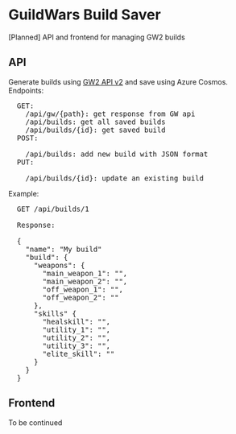 # GuildWars Build Saver

[Planned] API and frontend for managing GW2 builds

## API
Generate builds using [GW2 API v2](https://api.guildwars2.com/) and save using Azure Cosmos.
Endpoints:
<pre>
  GET:
    /api/gw/{path}: get response from GW api
    /api/builds: get all saved builds
    /api/builds/{id}: get saved build    
  POST:
  
    /api/builds: add new build with JSON format    
  PUT:
  
    /api/builds/{id}: update an existing build
</pre>    
Example:
<pre>
  GET /api/builds/1
  
  Response: 
  
  {
    "name": "My build"
    "build": {
      "weapons": {
        "main_weapon_1": "", 
        "main_weapon_2": "",
        "off_weapon_1": "",
        "off_weapon_2": ""        
      },
      "skills" {
        "healskill": "",
        "utility_1": "",
        "utility_2": "",
        "utility_3": "",
        "elite_skill": ""
      }
    }
  }
</pre>

## Frontend
To be continued
